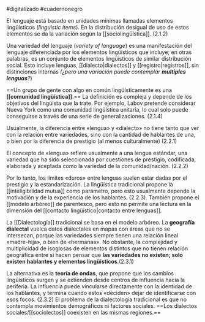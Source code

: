 #digitalizado #cuadernonegro 

El lenguaje está basado en unidades mínimas llamadas elementos lingüísticos (_linguistic items_). En la distribución desigual de uso de estos elementos se da la variación según la [[sociolingüística]]. (2.1.2)

Una variedad del lenguaje (*variety of language*) es una manifestación del lenguaje diferenciada por los elementos lingüísticos que incluye; en otras palabras, es un conjunto de elementos lingüísticos de similar distribución social. Esto incluye lenguas, [[dialecto|dialectos]] y [[registro|registros]], sin distinciones internas _(¿pero una variación puede contemplar **multiples lenguas**?_)

==Un grupo de gente con algo en común lingüísticamente es una **[[comunidad lingüística]]**.== La definición es compleja y depende de los objetivos del lingüista que la trate. Por ejemplo, Labov pretende considerar Nueva York como una comunidad lingüística unitaria, lo cual solo puede conseguirse a través de una serie de generalizaciones. (2.1.4)

Usualmente, la diferencia entre «lengua» y «dialecto» no tiene tanto que ver con la relación entre variedades, sino con la cantidad de hablantes de una, o bien por la diferencia de prestigio (al menos culturalmente) (2.2.1)

El concepto de «lengua» refiere usualmente a una lengua estándar, una variedad que ha sido seleccionada por cuestiones de prestigio, codificada, elaborada y aceptada como la variedad de la comunidad/nación. (2.2.2)

Por lo tanto, los límites «duros» entre lenguas suelen estar dadas por el prestigio y la estandarización. La lingüística tradicional propone la [[inteligibilidad mutua]] como parámetro, pero esto usualmente depende la motivación y de la experiencia de los hablantes. (2.2.3). También propone el [[modelo arbóreo]] de parentesco, pero esto no permite una lectura en la dimensión del [[contacto lingüístico|contacto entre lenguas]].

La [[Dialectología]] tradicional se basa en el modelo arbóreo. La **geografía dialectal** vuelca datos dialectales en mapas con áreas que no se intersecan, porque las variedades siempre tienen una relación lineal «madre-hija», o bien de «hermanas». No obstante, la complejidad y multiplicidad de isoglosas de elementos distintos que no tienen relación geográfica entre sí hacen pensar que **las variedades no existen; solo existen hablantes y elementos lingüísticos**.(2.3.1)

La alternativa es la **teoría de ondas**, que propone que los cambios lingüísticos surgen y se extienden desde centros de influencia hacia la periferia. La influencia puede vincularse directamente con la identidad de los hablantes, y termina cuando estos «deciden» dejar de identificarse con esos focos. (2.3.2)
El problema de la dialectología tradicional es que no contempla movimientos demográficos ni factores sociales. ==Los dialectos sociales/[[sociolectos]] coexisten en las mismas regiones.== 